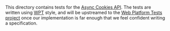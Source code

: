 This directory contains tests for the
[Async Cookies API](https://github.com/WICG/async-cookies-api). The tests are
written using [WPT](web-platform-tests.org/writing-tests/testharness-api.html)
style, and will be upstreamed to the
[Web Platform Tests project](http://web-platform-tests.org) once our
implementation is far enough that we feel confident writing a specification.
